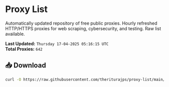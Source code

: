 # Proxy List

Automatically updated repository of free public proxies. Hourly refreshed HTTP/HTTPS proxies for web scraping, cybersecurity, and testing. Raw list available.

**Last Updated:** `Thursday 17-04-2025 05:16:15 UTC`  
**Total Proxies:** `642`

## 📥 Download
```bash
curl -O https://raw.githubusercontent.com/theriturajps/proxy-list/main/proxies.txt
